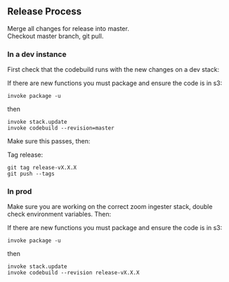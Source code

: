 ## Release Process

Merge all changes for release into master.  
Checkout master branch, git pull.

### In a dev instance

First check that the codebuild runs with the new changes on a dev stack:

If there are new functions you must package and ensure the code is in s3:

    invoke package -u

then

	invoke stack.update
	invoke codebuild --revision=master

Make sure this passes, then:

Tag release:

    git tag release-vX.X.X
    git push --tags

### In prod

Make sure you are working on the correct zoom ingester stack, double check environment variables. Then:

If there are new functions you must package and ensure the code is in s3:

    invoke package -u
    
then

	invoke stack.update
	invoke codebuild --revision release-vX.X.X
